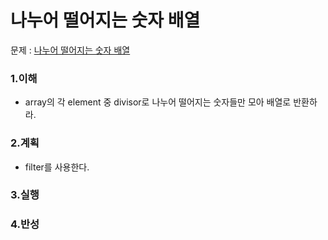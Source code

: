 # 나누어 떨어지는 숫자 배열

문제 : [나누어 떨어지는 숫자 배열](https://programmers.co.kr/learn/courses/30/lessons/12910)

### 1.이해

- array의 각 element 중 divisor로 나누어 떨어지는 숫자들만 모아 배열로 반환하라.

### 2.계획

- filter를 사용한다.

### 3.실행

### 4.반성
